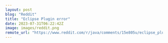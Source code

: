 ```yaml
---
layout: post
blog: "Reddit"
title: "Eclipse Plugin error"
date: 2023-07-31T06:22:42Z
image: images/reddit.png
remote_url: "https://www.reddit.com/r/java/comments/15e805u/eclipse_plugin_error/"
---
```

